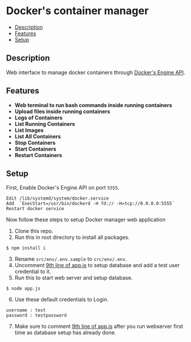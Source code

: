 # Docker's container manager

* [Description](#description)
* [Features](#features)
* [Setup](#setup)

## Description
Web interface to manage docker containers through [Docker's Engine API](https://docs.docker.com/engine/api/).

## Features

* **Web terminal to run bash commands inside running containers**
* **Upload files inside running containers**
* **Logs of Containers**
* **List Running Containers**
* **List Images**
* **List All Containers**
* **Stop Containers**
* **Start Containers**
* **Restart Containers**

## Setup

First, Enable Docker's Engine API on port `5555`.
```
Edit /lib/systemd/system/docker.service
Add  `ExecStart=/usr/bin/dockerd -H fd:// -H=tcp://0.0.0.0:5555`
Restart docker service
```

Now follow these steps to setup Docker manager web application

1. Clone this repo.
2. Run this in root directory to install all packages.
```
$ npm install i
```
3. Rename `src/env/.env.sample` to `src/env/.env`.
4. Uncomment [9th line of app.js](https://github.com/tanweeralii/Container-Manager/blob/de8ef7aec6da5a00faac8cae4ef102549ef2ca8d/app.js#L9) to setup database and add a test user credential to it.
5. Run this to start web server and setup database.
```
$ node app.js
```
6. Use these default credentials to Login.
```
username : test
password : testpassword
```
7. Make sure to comment [9th line of app.js](https://github.com/tanweeralii/Container-Manager/blob/de8ef7aec6da5a00faac8cae4ef102549ef2ca8d/app.js#L9) after you run webserver first time as database setup has already done.